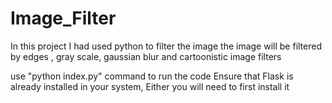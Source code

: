 # Image_Filter
In this project I had used python to filter the image the image will be filtered by edges , gray scale, gaussian blur and cartoonistic image filters




use 
"python index.py"
command to run the code
Ensure that Flask is already installed in your system, Either you will need to first install it
